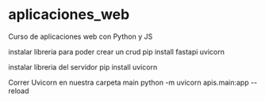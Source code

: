 # aplicaciones_web
Curso de aplicaciones web con Python y JS

instalar libreria para poder crear un crud
pip install fastapi uvicorn

instalar libreria del servidor
pip install uvicorn

Correr Uvicorn en nuestra carpeta main
python -m uvicorn apis.main:app --reload
